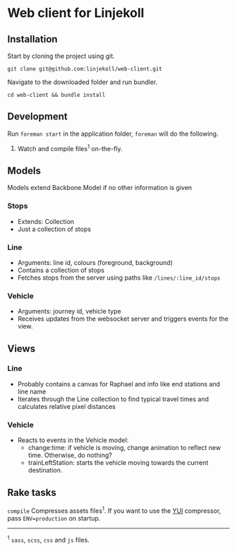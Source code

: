 # Web client for Linjekoll

## Installation

Start by cloning the project using git.

`git clone git@github.com:linjekoll/web-client.git`

Navigate to the downloaded folder and run bundler.

`cd web-client && bundle install`

## Development

Run `foreman start` in the application folder, `foreman` will do the following.

1. Watch and compile files<sup>1</sup> on-the-fly.

## Models

Models extend Backbone.Model if no other information is given

### Stops
- Extends: Collection
- Just a collection of stops

### Line
- Arguments: line id, colours (foreground, background)
- Contains a collection of stops
- Fetches stops from the server using paths like `/lines/:line_id/stops`

### Vehicle
- Arguments: journey id, vehicle type
- Receives updates from the websocket server and triggers events for the view.

## Views

### Line
- Probably contains a canvas for Raphael and info like end stations and line name
- Iterates through the Line collection to find typical travel times and calculates relative pixel distances

### Vehicle
- Reacts to events in the Vehicle model:
  - change:time: if vehicle is moving, change animation to reflect new time. Otherwise, do nothing?
  - trainLeftStation: starts the vehicle moving towards the current destination.

## Rake tasks

`compile` Compresses assets files<sup>1</sup>. 
If you want to use the [YUI](http://developer.yahoo.com/yui/compressor/) compressor, pass `ENV=production` on startup.

------------

<sup>1</sup> `sass`, `scss`, `css` and `js` files.
